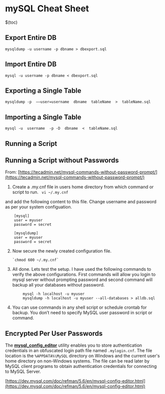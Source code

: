 # mySQL Cheat Sheet

$(toc)

## Export Entire DB
`mysqldump -u username -p dbname > dbexport.sql`

## Import Entire DB
`mysql -u username -p dbname < dbexport.sql`

## Exporting a Single Table
  
`mysqldump -p  ––user=username  dbname  tableName  >  tableName.sql`

## Importing a Single Table  

`mysql -u  username  -p -D  dbname  <  tableName.sql`

## Running a Script

## Running a Script without Passwords

From: [https://tecadmin.net/mysql-commands-without-password-prompt/](https://tecadmin.net/mysql-commands-without-password-prompt/)

1. Create a .my.cnf file in users home directory from which command or script to run.
` vi ~/.my.cnf`

and add the following content to this file. Change username and password as per your system configuation.

```
    [mysql]
    user = myuser
    password = secret

	[mysqldump]
	user = myuser
	password = secret
```
2. Now secure the newly created configuration file.

       `chmod 600 ~/.my.cnf`
    
3. All done. Lets test the setup. I have used the following commands to verify the above configurations. First commands will allow you login to mysql server without prompting password and second command will backup all your databases without password.
```
		mysql -h localhost -u myuser
		mysqldump -h localhost -u myuser --all-databases > alldb.sql
```
4. You can use commands in any shell script or schedule crontab for backup. You don’t need to specify MySQL user password in script or command.

## Encrypted Per User Passwords

The  [**mysql_config_editor**](https://dev.mysql.com/doc/refman/5.6/en/mysql-config-editor.html "4.6.6 mysql_config_editor — MySQL Configuration Utility")  utility enables you to store authentication credentials in an obfuscated login path file named  `.mylogin.cnf`. The file location is the  `%APPDATA%\MySQL`  directory on Windows and the current user's home directory on non-Windows systems. The file can be read later by MySQL client programs to obtain authentication credentials for connecting to MySQL Server.

[https://dev.mysql.com/doc/refman/5.6/en/mysql-config-editor.html](https://dev.mysql.com/doc/refman/5.6/en/mysql-config-editor.html)
<!--stackedit_data:
eyJoaXN0b3J5IjpbLTE3OTgzNTI3MzYsLTEyNTMyOTk3OF19
-->